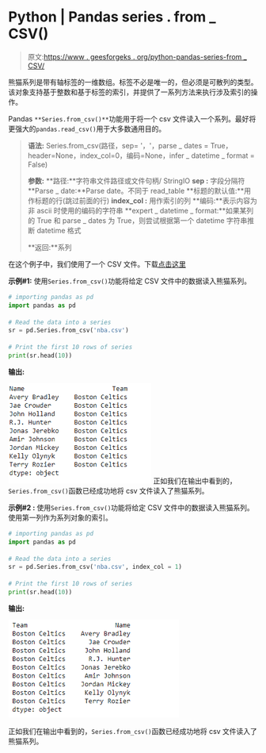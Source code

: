 # Python | Pandas series . from _ CSV()

> 原文:[https://www . geesforgeks . org/python-pandas-series-from _ CSV/](https://www.geeksforgeeks.org/python-pandas-series-from_csv/)

熊猫系列是带有轴标签的一维数组。标签不必是唯一的，但必须是可散列的类型。该对象支持基于整数和基于标签的索引，并提供了一系列方法来执行涉及索引的操作。

Pandas `**Series.from_csv()**`功能用于将一个 csv 文件读入一个系列。最好将更强大的`pandas.read_csv()`用于大多数通用目的。

> **语法:** Series.from_csv(路径，sep= '，'，parse _ dates = True，header=None，index_col=0，编码=None，infer _ datetime _ format = False)
> 
> **参数:**
> **路径:**字符串文件路径或文件句柄/ StringIO
> **sep :** 字段分隔符
> **Parse _ date:**Parse date。不同于 read_table
> **标题的默认值:**用作标题的行(跳过前面的行)
> **index_col :** 用作索引的列
> **编码:**表示内容为非 ascii 时使用的编码的字符串
> **expert _ datetime _ format:**如果某列的 True 和 parse _ dates 为 True，则尝试根据第一个 datetime 字符串推断 datetime 格式
> 
> **返回:**系列

在这个例子中，我们使用了一个 CSV 文件。下载[点击这里](https://media.geeksforgeeks.org/wp-content/uploads/nba.csv)

**示例#1:** 使用`Series.from_csv()`功能将给定 CSV 文件中的数据读入熊猫系列。

```py
# importing pandas as pd
import pandas as pd

# Read the data into a series
sr = pd.Series.from_csv('nba.csv')

# Print the first 10 rows of series
print(sr.head(10))
```

**输出:**

![](img/c7d82d20a8378efbec2894dacbccc6fc.png)
正如我们在输出中看到的，`Series.from_csv()`函数已经成功地将 csv 文件读入了熊猫系列。

**示例#2 :** 使用`Series.from_csv()`功能将给定 CSV 文件中的数据读入熊猫系列。使用第一列作为系列对象的索引。

```py
# importing pandas as pd
import pandas as pd

# Read the data into a series
sr = pd.Series.from_csv('nba.csv', index_col = 1)

# Print the first 10 rows of series
print(sr.head(10))
```

**输出:**

![](img/f046cd8113eaab688b7be1e2fed86671.png)

正如我们在输出中看到的，`Series.from_csv()`函数已经成功地将 csv 文件读入了熊猫系列。